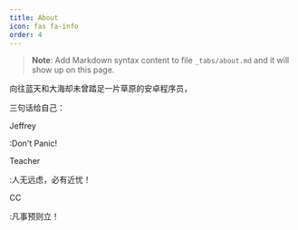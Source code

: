 ```yaml
---
title: About
icon: fas fa-info
order: 4
---
```



> **Note**: Add Markdown syntax content to file `_tabs/about.md` and it will show up on this page.

向往蓝天和大海却未曾踏足一片草原的安卓程序员，

三句话给自己：

Jeffrey

:Don't Panic!

Teacher

:人无远虑，必有近忧！

CC

:凡事预则立！